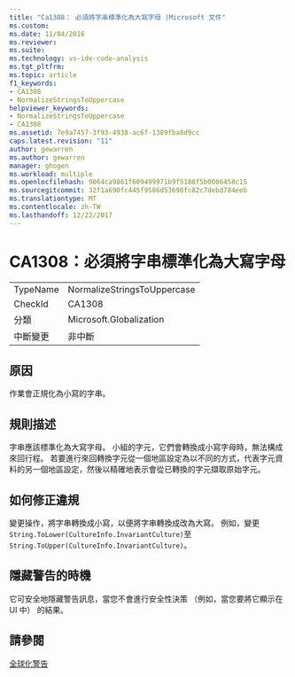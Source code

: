 ```yaml
---
title: "Ca1308： 必須將字串標準化為大寫字母 |Microsoft 文件"
ms.custom: 
ms.date: 11/04/2016
ms.reviewer: 
ms.suite: 
ms.technology: vs-ide-code-analysis
ms.tgt_pltfrm: 
ms.topic: article
f1_keywords:
- CA1308
- NormalizeStringsToUppercase
helpviewer_keywords:
- NormalizeStringsToUppercase
- CA1308
ms.assetid: 7e9a7457-3f93-4938-ac6f-1389fba8d9cc
caps.latest.revision: "11"
author: gewarren
ms.author: gewarren
manager: ghogen
ms.workload: multiple
ms.openlocfilehash: 9064ca9861f609499971b9f5188f5b0006458c15
ms.sourcegitcommit: 32f1a690fc445f9586d53698fc82c7debd784eeb
ms.translationtype: MT
ms.contentlocale: zh-TW
ms.lasthandoff: 12/22/2017
---
```

# <a name="ca1308-normalize-strings-to-uppercase"></a>CA1308：必須將字串標準化為大寫字母
|||  
|-|-|  
|TypeName|NormalizeStringsToUppercase|  
|CheckId|CA1308|  
|分類|Microsoft.Globalization|  
|中斷變更|非中斷|  
  
## <a name="cause"></a>原因  
 作業會正規化為小寫的字串。  
  
## <a name="rule-description"></a>規則描述  
 字串應該標準化為大寫字母。 小組的字元，它們會轉換成小寫字母時，無法構成來回行程。 若要進行來回轉換字元從一個地區設定為以不同的方式，代表字元資料的另一個地區設定，然後以精確地表示會從已轉換的字元擷取原始字元。  
  
## <a name="how-to-fix-violations"></a>如何修正違規  
 變更操作，將字串轉換成小寫，以便將字串轉換成改為大寫。 例如，變更`String.ToLower(CultureInfo.InvariantCulture)`至`String.ToUpper(CultureInfo.InvariantCulture)`。  
  
## <a name="when-to-suppress-warnings"></a>隱藏警告的時機  
 它可安全地隱藏警告訊息，當您不會進行安全性決策 （例如，當您要將它顯示在 UI 中） 的結果。  
  
## <a name="see-also"></a>請參閱  
 [全球化警告](../code-quality/globalization-warnings.md)